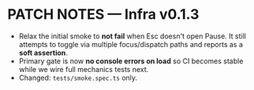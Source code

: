 # PATCH NOTES — Infra v0.1.3

- Relax the initial smoke to **not fail** when Esc doesn't open Pause. It still attempts to toggle via multiple focus/dispatch paths and reports as a **soft assertion**.
- Primary gate is now **no console errors on load** so CI becomes stable while we wire full mechanics tests next.
- Changed: `tests/smoke.spec.ts` only.
